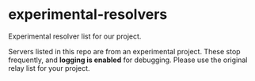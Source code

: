 # experimental-resolvers
Experimental resolver list for our project.

Servers listed in this repo are from an experimental project. These stop frequently, and **logging is enabled** for debugging. Please use the original relay list for your project.
